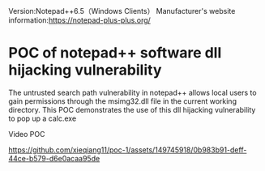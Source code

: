 Version:Notepad++6.5（Windows Clients）
Manufacturer's website information:https://notepad-plus-plus.org/

# POC of notepad++ software dll hijacking vulnerability

The untrusted search path vulnerability in notepad++ allows local users to gain permissions through the msimg32.dll file in the current working directory. This POC demonstrates the use of this dll hijacking vulnerability to pop up a calc.exe 

Video POC

https://github.com/xieqiang11/poc-1/assets/149745918/0b983b91-deff-44ce-b579-d6e0acaa95de
